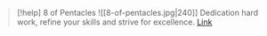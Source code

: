 > [!help]  8 of Pentacles
> ![[8-of-pentacles.jpg|240]]
> Dedication hard work, refine your skills and strive for excellence.
> [Link](https://daily-tarot.squarespace.com/eight-of-pentacles)